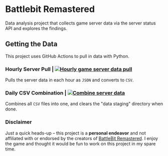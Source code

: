 # Battlebit Remastered
Data analysis project that collects game server data via the server status API and explores the findings.

## Getting the Data

This project uses GitHub Actions to pull in data with Python.

### Hourly Server Pull | [![Hourly game server data pull](https://github.com/bradfordjohnson/battlebit-remastered/actions/workflows/server_api.yml/badge.svg)](https://github.com/bradfordjohnson/battlebit-remastered/actions/workflows/server_api.yml)

Pulls the server data in each hour as `JSON` and converts to `CSV`. 

### Daily CSV Combination | [![Combine server data](https://github.com/bradfordjohnson/battlebit-remastered/actions/workflows/combine_server_data.yml/badge.svg)](https://github.com/bradfordjohnson/battlebit-remastered/actions/workflows/combine_server_data.yml)

Combines all `CSV` files into one, and clears the "data staging" directory when done.

### Disclaimer
Just a quick heads-up – this project is a **personal endeavor** and not affiliated with or endorsed by the creators of [BattleBit Remastered](https://joinbattlebit.com/). I enjoy the game and thought it would be fun to work on this project in my spare time.
